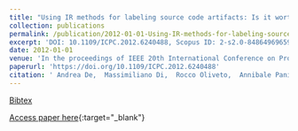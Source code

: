 ```yaml
---
title: "Using IR methods for labeling source code artifacts: Is it worthwhile?"
collection: publications
permalink: /publication/2012-01-01-Using-IR-methods-for-labeling-source-code-artifacts-Is-it-worthwhile
excerpt: 'DOI: 10.1109/ICPC.2012.6240488, Scopus ID: 2-s2.0-84864969659, Cited by: 56'
date: 2012-01-01
venue: 'In the proceedings of IEEE 20th International Conference on Program Comprehension, ICPC 2012, Passau, Germany, June 11-13, 2012'
paperurl: 'https://doi.org/10.1109/ICPC.2012.6240488'
citation: ' Andrea De,  Massimiliano Di,  Rocco Oliveto,  Annibale Panichella,  Sebastiano Panichella, &quot;Using IR methods for labeling source code artifacts: Is it worthwhile?.&quot; In the proceedings of IEEE 20th International Conference on Program Comprehension, ICPC 2012, Passau, Germany, June 11-13, 2012, 2012.'
---
```

[Bibtex](https://dblp.org/rec/bib/conf/iwpc/LuciaPOPP12)

[Access paper here](https://doi.org/10.1109/ICPC.2012.6240488){:target="_blank"}
